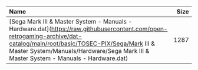 |Name|Size|
|:---|---:|
|[Sega Mark III & Master System - Manuals - Hardware.dat](https://raw.githubusercontent.com/open-retrogaming-archive/dat-catalog/main/root/basic/TOSEC-PIX/Sega/Mark III & Master System/Manuals/Hardware/Sega Mark III & Master System - Manuals - Hardware.dat)|1287|
